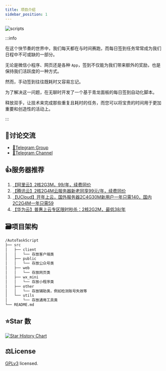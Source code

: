 ```yaml
---
title: 项目介绍
sidebar_position: 1
---
```


![scripts](https://socialify.git.ci/sudojia/AutoTaskScript/image?font=Rokkitt&forks=1&issues=1&name=1&owner=1&pattern=Brick%20Wall&pulls=1&stargazers=1&theme=Auto)

:::info

在这个快节奏的世界中，我们每天都在与时间赛跑，而每日签到任务常常成为我们日程中不可或缺的一部分。

无论是微信小程序、网页还是各种 `App`，签到不仅能为我们带来额外的奖励，也是保持我们活跃度的一种方式。

然而，手动签到往往既耗时又容易忘记。

为了解决这一问题，在无聊时开发了一个基于青龙面板的每日签到自动化脚本。

释放双手，让技术来完成那些重复且耗时的任务，而您可以将宝贵的时间用于更加重要和创造性的活动上。

:::

## 💬讨论交流

- [💬Telegram Group](https://t.me/v_script)
- [🔔Telegram Channel](https://t.me/AutoTaskScript)

## 👍服务器推荐

1. [【阿里云】2核2G3M，99/年，续费同价](https://www.aliyun.com/daily-act/ecs/activity_selection?userCode=ga5zx65v)
2. [【腾讯云】2核2G4M云服务器新老同享99元/年，续费同价](https://curl.qcloud.com/3wQPyTQE)
3. [【UCloud】开年上云，国外服务器2C4G30M新用户一年只需140，国内2C2G4M一年只需59](https://www.ucloud.cn/site/active/kuaijiesale.html?invitation_code=C1xF794E400C078)
4. [【华为云】普惠上云专区限时秒杀：2核2G2M，最低38/年](https://activity.huaweicloud.com/discount_area_v5/index.html)

## 🗃项目架构

```markdown
/AutoTaskScript
├── src
│   ├── client
│   │   └── 存放客户端类
│   ├── public
│   │   └── 存放公众号类
│   ├── web
│   │   └── 存放网页类
│   ├── wx_mini
│   │   └── 存放小程序类
│   ├── other
│   │   └── 存放辅助类，例如检测账号失效等
│   └── utils
│       └── 存放通用工具类
└── README.md
```

## ⭐Star 数

[![Star History Chart](https://api.star-history.com/svg?repos=sudojia/AutoTaskScript&type=Date)](https://api.star-history.com/svg?repos=sudojia/AutoTaskScript&type=Date)

## ⚖️License

[GPLv3](https://github.com/sudojia/AutoTaskScript/blob/script/LICENSE) licensed.
